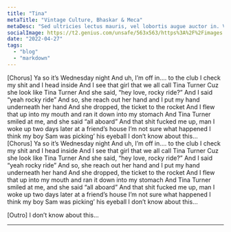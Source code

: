 ```yaml
---
title: "Tina"
metaTitle: "Vintage Culture, Bhaskar & Meca"
metaDesc: "Sed ultricies lectus mauris, vel lobortis augue auctor in. Vivamus ipsum justo, molestie quis nulla non, blandit auctor felis. Mauris nec diam erat. "
socialImage: https://t2.genius.com/unsafe/563x563/https%3A%2F%2Fimages.genius.com%2Fd55308fddd34ed7717e536219a5c83f1.1000x1000x1.jpg
date: "2022-04-27"
tags:
  - "blog"
  - "markdown"
---
```


[Chorus]
Ya so it’s Wednesday night
And uh, I’m off in…. to the club
I check my shit and I head inside
And I see that girl that we all call Tina Turner
Cuz she look like Tina Turner
And she said, “hey love, rocky ride?”
And I said “yeah rocky ride”
And so, she reach out her hand and I put my hand underneath her hand
And she dropped, the ticket to the rocket
And I flew that up into my mouth and ran it down into my stomach
And Tina Turner smiled at me, and she said “all aboard”
And that shit fucked me up, man
I woke up two days later at a friend’s house
I’m not sure what happened
I think my boy Sam was picking’ his eyeball
I don’t know about this...
[Chorus]
Ya so it’s Wednesday night
And uh, I’m off in…. to the club
I check my shit and I head inside
And I see that girl that we all call Tina Turner
Cuz she look like Tina Turner
And she said, “hey love, rocky ride?”
And I said “yeah rocky ride”
And so, she reach out her hand and I put my hand underneath her hand
And she dropped, the ticket to the rocket
And I flew that up into my mouth and ran it down into my stomach
And Tina Turner smiled at me, and she said “all aboard”
And that shit fucked me up, man
I woke up two days later at a friend’s house
I’m not sure what happened
I think my boy Sam was picking’ his eyeball
I don’t know about this...

[Outro]
I don’t know about this...

---
